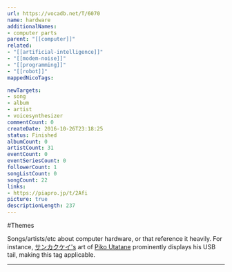 ```yaml
---
url: https://vocadb.net/T/6070
name: hardware
additionalNames: 
- computer parts
parent: "[[computer]]"
related:
- "[[artificial-intelligence]]"
- "[[modem-noise]]"
- "[[programming]]"
- "[[robot]]"
mappedNicoTags:

newTargets:
- song
- album
- artist
- voicesynthesizer
commentCount: 0
createDate: 2016-10-26T23:18:25
status: Finished
albumCount: 0
artistCount: 31
eventCount: 0
eventSeriesCount: 0
followerCount: 1
songListCount: 0
songCount: 22
links: 
- https://piapro.jp/t/2Afi
picture: true
descriptionLength: 237
---
```


#Themes

Songs/artists/etc about computer hardware, or that reference it heavily. For instance, [サンカクケイ's](https://piapro.jp/a1609966) art of [Piko Utatane](https://vocadb.net/Ar/248) prominently displays his USB tail, making this tag applicable.

---


